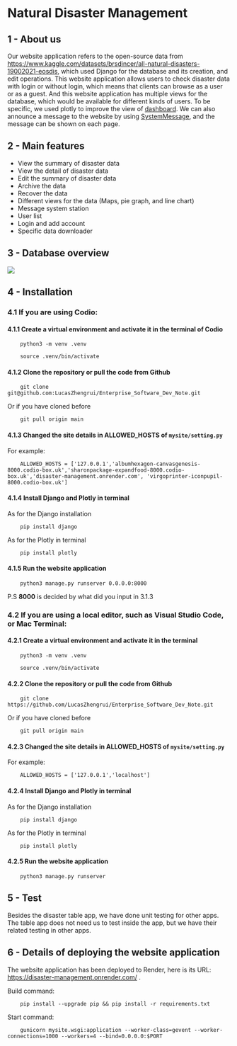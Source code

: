 # Natural Disaster Management

## 1 - About us

Our website application refers to the open-source data from https://www.kaggle.com/datasets/brsdincer/all-natural-disasters-19002021-eosdis, which used Django for the database and its creation, and edit operations. This website application allows users to check disaster data with login or without login, which means that clients can browse as a user or as a guest. And this website application has multiple views for the database, which would be available for different kinds of users. To be specific, we used plotly to improve the view of [dashboard](https://disaster-management.onrender.com/dashboard/). We can also announce a message to the website by using [SystemMessage](https://disaster-management.onrender.com/chat/), and the message can be shown on each page.

## 2 - Main features

* View the summary of disaster data
* View the detail of disaster data
* Edit the summary of disaster data
* Archive the data
* Recover the data
* Different views for the data (Maps, pie graph, and line chart)
* Message system station
* User list
* Login and add account
* Specific data downloader

## 3 - Database overview

![](https://i.imgur.com/VKXMjLK.png)

## 4 - Installation

### 4.1 If you are using Codio:

#### 4.1.1 Create a virtual environment and activate it in the terminal of Codio
``` shell
    python3 -m venv .venv 
```

``` shell
    source .venv/bin/activate 
```

#### 4.1.2 Clone the repository or pull the code from Github
``` shell
    git clone git@github.com:LucasZhengrui/Enterprise_Software_Dev_Note.git
```
Or if you have cloned before

``` shell
    git pull origin main
```

#### 4.1.3 Changed the site details in **ALLOWED_HOSTS** of ```mysite/setting.py```

For example:

``` shell
    ALLOWED_HOSTS = ['127.0.0.1','albumhexagon-canvasgenesis-8000.codio-box.uk','sharonpackage-expandfood-8000.codio-box.uk','disaster-management.onrender.com', 'virgoprinter-iconpupil-8000.codio-box.uk']
```

#### 4.1.4 Install Django and Plotly in terminal

As for the Django installation

``` shell
    pip install django
```

As for the Plotly in terminal

``` shell
    pip install plotly
```

#### 4.1.5 Run the website application

``` shell
    python3 manage.py runserver 0.0.0.0:8000
```

P.S **8000** is decided by what did you input in 3.1.3

### 4.2 If you are using a local editor, such as Visual Studio Code, or Mac Terminal:

#### 4.2.1 Create a virtual environment and activate it in the terminal
``` shell
    python3 -m venv .venv 
```

``` shell
    source .venv/bin/activate 
```

#### 4.2.2 Clone the repository or pull the code from Github
``` shell
    git clone https://github.com/LucasZhengrui/Enterprise_Software_Dev_Note.git
```
Or if you have cloned before

``` shell
    git pull origin main
```

#### 4.2.3 Changed the site details in **ALLOWED_HOSTS** of ```mysite/setting.py```

For example:

``` shell
    ALLOWED_HOSTS = ['127.0.0.1','localhost']
```

#### 4.2.4 Install Django and Plotly in terminal

As for the Django installation

``` shell
    pip install django
```

As for the Plotly in terminal

``` shell
    pip install plotly
```

#### 4.2.5 Run the website application

``` shell
    python3 manage.py runserver
```

## 5 - Test

Besides the disaster table app, we have done unit testing for other apps. The table app does not need us to test inside the app, but we have their related testing in other apps. 

## 6 - Details of deploying the website application

The website application has been deployed to Render, here is its URL: https://disaster-management.onrender.com/ .

Build command:

``` shell
    pip install --upgrade pip && pip install -r requirements.txt
```

Start command:

``` shell
    gunicorn mysite.wsgi:application --worker-class=gevent --worker-connections=1000 --workers=4 --bind=0.0.0.0:$PORT
```